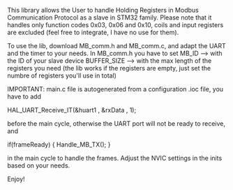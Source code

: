 This library allows the User to handle Holding Registers in Modbus Communication Protocol as a slave in STM32 family.
Please note that it handles only function codes 0x03, 0x06 and 0x10, coils and input registers are excluded (feel free to integrate, I have no use for them).

To use the lib, download MB_comm.h and MB_comm.c, and adapt the UART and the timer to your needs.
In MB_comm.h you have to set 
MB_ID --> with the ID of your slave device
BUFFER_SIZE --> with the max length of the registers you need (the lib works if the registers are empty, just set the numbre of registers you'll use in total)

IMPORTANT:
main.c file is autogenerated from a configuration .ioc file, you have to add 

HAL_UART_Receive_IT(&huart1 , &rxData , 1);

before the main cycle, otherwise the UART port will not be ready to receive, and 

if(frameReady)
{
	Handle_MB_TX();
}

in the main cycle to handle the frames.
Adjust the NVIC settings in the inits based on your needs.

Enjoy!
